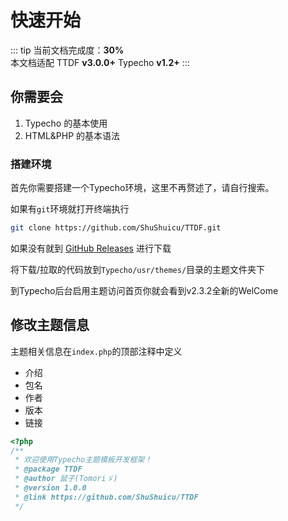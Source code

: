 # 快速开始

::: tip
当前文档完成度：**30%**  
本文档适配 TTDF **v3.0.0+** Typecho **v1.2+**
:::

## 你需要会

1. Typecho 的基本使用
2. HTML&PHP 的基本语法

### 搭建环境

首先你需要搭建一个Typecho环境，这里不再赘述了，请自行搜索。

如果有`git`环境就打开终端执行
```bash
git clone https://github.com/ShuShuicu/TTDF.git
```

如果没有就到 [GitHub Releases](https://github.com/ShuShuicu/TTDF/releases) 进行下载

将下载/拉取的代码放到`Typecho/usr/themes/`目录的主题文件夹下

到Typecho后台启用主题访问首页你就会看到v2.3.2全新的WelCome

## 修改主题信息

主题相关信息在`index.php`的顶部注释中定义

 - 介绍
 - 包名
 - 作者
 - 版本
 - 链接

```php
<?php
/**
 * 欢迎使用Typecho主题模板开发框架！
 * @package TTDF
 * @author 鼠子(Tomoriゞ)
 * @version 1.0.0
 * @link https://github.com/ShuShuicu/TTDF
 */
```